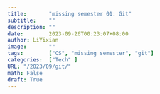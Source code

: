 ```yaml
---
title:       "missing semester 01: Git"
subtitle:    ""
description: ""
date:        2023-09-26T00:23:07+08:00
author: LiYixian
image:       ""
tags:        ["CS", "missing semester", "git"]
categories:  ["Tech" ]
URL: "/2023/09/git/"
math: False
draft: True
---
```

